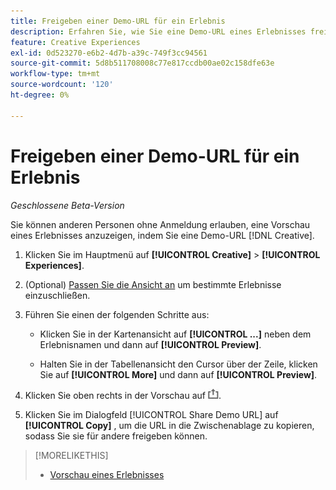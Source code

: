 ```yaml
---
title: Freigeben einer Demo-URL für ein Erlebnis
description: Erfahren Sie, wie Sie eine Demo-URL eines Erlebnisses freigeben.
feature: Creative Experiences
exl-id: 0d523270-e6b2-4d7b-a39c-749f3cc94561
source-git-commit: 5d8b511708008c77e817ccdb00ae02c158dfe63e
workflow-type: tm+mt
source-wordcount: '120'
ht-degree: 0%

---
```


# Freigeben einer Demo-URL für ein Erlebnis

*Geschlossene Beta-Version*

Sie können anderen Personen ohne Anmeldung erlauben, eine Vorschau eines Erlebnisses anzuzeigen, indem Sie eine Demo-URL [!DNL Creative].

1. Klicken Sie im Hauptmenü auf **[!UICONTROL Creative]** > **[!UICONTROL Experiences]**.

1. (Optional) [Passen Sie die Ansicht an](/help/creative/introduction/customize-data-views.md) um bestimmte Erlebnisse einzuschließen.

1. Führen Sie einen der folgenden Schritte aus:

   * Klicken Sie in der Kartenansicht auf **[!UICONTROL ...]** neben dem Erlebnisnamen und dann auf **[!UICONTROL Preview]**.

   * Halten Sie in der Tabellenansicht den Cursor über der Zeile, klicken Sie auf **[!UICONTROL More]** und dann auf **[!UICONTROL Preview]**.

1. Klicken Sie oben rechts in der Vorschau auf ![Freigeben](/help/creative/assets/share.png "Freigeben").

1. Klicken Sie im Dialogfeld [!UICONTROL Share Demo URL] auf **[!UICONTROL Copy]** , um die URL in die Zwischenablage zu kopieren, sodass Sie sie für andere freigeben können.

>[!MORELIKETHIS]
>
>* [Vorschau eines Erlebnisses](/help/creative/experiences/experience-preview.md)
